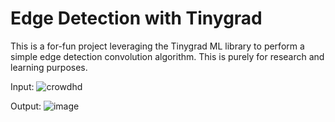 # Edge Detection with Tinygrad
This is a for-fun project leveraging the Tinygrad ML library to perform a simple edge detection convolution algorithm. This is purely for research and learning purposes.

Input:
![crowdhd](https://github.com/KadenVanPortfleet/Edge-Detection-with-Tinygrad/assets/130770634/277bc039-4e75-483e-9f3b-e825e58e5f69)

Output:
![image](https://github.com/KadenVanPortfleet/Edge-Detection-with-Tinygrad/assets/130770634/d5372917-1587-47c8-95c4-ba077b857a89)

